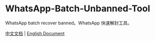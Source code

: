 # WhatsApp-Batch-Unbanned-Tool
WhatsApp batch recover banned。WhatsApp 快速解封工具。

[中文文档](https://dev-coco.github.io/post/WhatsApp-Batch-Unbanned-Tool/) | [English Document](https://dev-coco.github.io/post/WhatAapp-Batch-Recover-Banned/)
